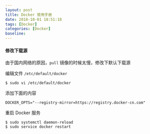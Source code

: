 ```yaml
---
layout: post
title: Docker 使用手册
date: 2018-10-01 18:51:18
tags: [Docker]
categories: [Docker]
baseline:
---
```


#### 修改下载源

由于国内网络的原因，`pull` 镜像的时候太慢，修改下默认下载源

编辑文件 `/etc/default/docker`

``` shell
$ sudo vi /etc/default/docker
```

添加下面的内容

```
DOCKER_OPTS="--registry-mirror=https://registry.docker-cn.com"
```

重启 Docker 服务

```
$ sudo systemctl daemon-reload
$ sudo service docker restart
```
